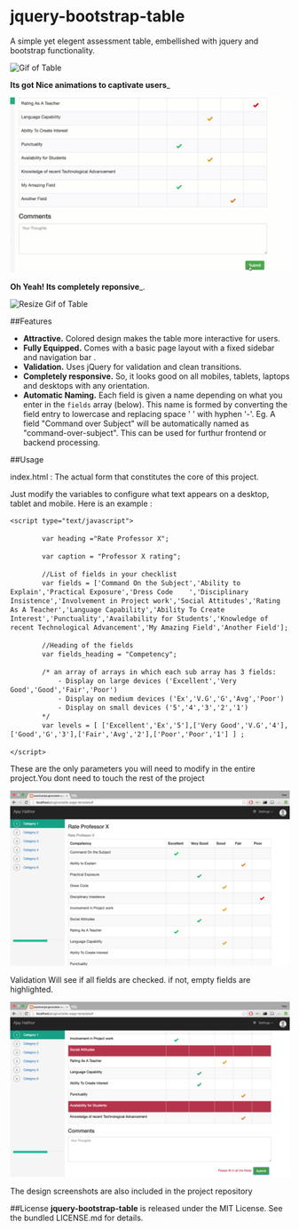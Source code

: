 # jquery-bootstrap-table

A simple yet elegent assessment table, embellished with jquery and bootstrap functionality.

![Gif of Table](/gifs/normal.gif?raw=true "Normal view")

**Its got Nice animations to captivate users**_ 

![Validation Gif of Table](/gifs/validation.gif?raw=true "Normal view")

**Oh Yeah! Its completely reponsive**_.

![Resize Gif of Table](/gifs/resizing.gif?raw=true "Normal view")

##Features

- **Attractive.** Colored design makes the table more interactive for users.
- **Fully Equipped.** Comes with a basic page layout with a fixed sidebar and navigation bar .
- **Validation.** Uses jQuery for validation and clean transitions.
- **Completely responsive.** So, it looks good on all mobiles, tablets, laptops and desktops with any orientation.
- **Automatic Naming.** Each field is given a name depending on what you enter in the `fields` array (below). This name is formed by converting the field entry to lowercase and replacing space ' ' with hyphen '-'. Eg. A field "Command over Subject" will be automatically named as "command-over-subject". This can be used for furthur frontend or backend processing.

##Usage

index.html : The actual form that constitutes the core of this project.

Just modify the variables to configure what text appears on a desktop, tablet and mobile. Here is an example :

```
<script type="text/javascript">

		var heading ="Rate Professor X";

		var caption = "Professor X rating";

		//List of fields in your checklist
		var fields = ['Command On the Subject','Ability to Explain','Practical Exposure','Dress Code	','Disciplinary Insistence','Involvement in Project work','Social Attitudes','Rating As A Teacher','Language Capability','Ability To Create Interest','Punctuality','Availability for Students','Knowledge of recent Technological Advancement','My Amazing Field','Another Field'];

		//Heading of the fields
		var fields_heading = "Competency";

		/* an array of arrays in which each sub array has 3 fields:
			- Display on large devices ('Excellent','Very Good','Good','Fair','Poor')
			- Display on medium devices ('Ex','V.G','G','Avg','Poor')
			- Display on small devices ('5','4','3','2','1')
		*/
		var levels = [ ['Excellent','Ex','5'],['Very Good','V.G','4'],['Good','G','3'],['Fair','Avg','2'],['Poor','Poor','1'] ] ;

</script>

```
These are the only parameters you will need to modify in the entire project.You dont need to touch the rest of the project
		


![Screenshot of Table](/screenshots/desktop/normal.png?raw=true "Normal view")

Validation Will see if all fields are checked. if not, empty fields are highlighted.

![Screenshot of Table and Validation](/screenshots/desktop/validation.png?raw=true "Nice looks for Validation")

The design screenshots are also included in the project repository

##License
**jquery-bootstrap-table** is released under the MIT License. See the bundled LICENSE.md for details.
